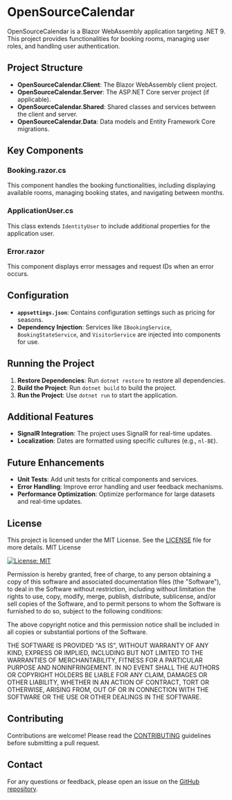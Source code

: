 # OpenSourceCalendar

OpenSourceCalendar is a Blazor WebAssembly application targeting .NET 9. This project provides functionalities for booking rooms, managing user roles, and handling user authentication.

## Project Structure

- **OpenSourceCalendar.Client**: The Blazor WebAssembly client project.
- **OpenSourceCalendar.Server**: The ASP.NET Core server project (if applicable).
- **OpenSourceCalendar.Shared**: Shared classes and services between the client and server.
- **OpenSourceCalendar.Data**: Data models and Entity Framework Core migrations.

## Key Components

### Booking.razor.cs
This component handles the booking functionalities, including displaying available rooms, managing booking states, and navigating between months.

### ApplicationUser.cs
This class extends `IdentityUser` to include additional properties for the application user.

### Error.razor
This component displays error messages and request IDs when an error occurs.

## Configuration

- **`appsettings.json`**: Contains configuration settings such as pricing for seasons.
- **Dependency Injection**: Services like `IBookingService`, `BookingStateService`, and `VisitorService` are injected into components for use.

## Running the Project

1. **Restore Dependencies**: Run `dotnet restore` to restore all dependencies.
2. **Build the Project**: Run `dotnet build` to build the project.
3. **Run the Project**: Use `dotnet run` to start the application.

## Additional Features

- **SignalR Integration**: The project uses SignalR for real-time updates.
- **Localization**: Dates are formatted using specific cultures (e.g., `nl-BE`).

## Future Enhancements

- **Unit Tests**: Add unit tests for critical components and services.
- **Error Handling**: Improve error handling and user feedback mechanisms.
- **Performance Optimization**: Optimize performance for large datasets and real-time updates.

## License

This project is licensed under the MIT License. See the [LICENSE](LICENSE) file for more details.
MIT License

[![License: MIT](https://img.shields.io/badge/License-MIT-yellow.svg)](https://opensource.org/licenses/MIT)

Permission is hereby granted, free of charge, to any person obtaining a copy of this software and associated documentation files (the "Software"), to deal in the Software without restriction, including without limitation the rights to use, copy, modify, merge, publish, distribute, sublicense, and/or sell copies of the Software, and to permit persons to whom the Software is furnished to do so, subject to the following conditions:

The above copyright notice and this permission notice shall be included in all copies or substantial portions of the Software.

THE SOFTWARE IS PROVIDED "AS IS", WITHOUT WARRANTY OF ANY KIND, EXPRESS OR IMPLIED, INCLUDING BUT NOT LIMITED TO THE WARRANTIES OF MERCHANTABILITY, FITNESS FOR A PARTICULAR PURPOSE AND NONINFRINGEMENT. IN NO EVENT SHALL THE AUTHORS OR COPYRIGHT HOLDERS BE LIABLE FOR ANY CLAIM, DAMAGES OR OTHER LIABILITY, WHETHER IN AN ACTION OF CONTRACT, TORT OR OTHERWISE, ARISING FROM, OUT OF OR IN CONNECTION WITH THE SOFTWARE OR THE USE OR OTHER DEALINGS IN THE SOFTWARE.
## Contributing

Contributions are welcome! Please read the [CONTRIBUTING](https://github.com/Impesoft/OpenSourceCalendar/CONTRIBUTING.md) guidelines before submitting a pull request.

## Contact

For any questions or feedback, please open an issue on the [GitHub repository](https://github.com/Impesoft/OpenSourceCalendar).
